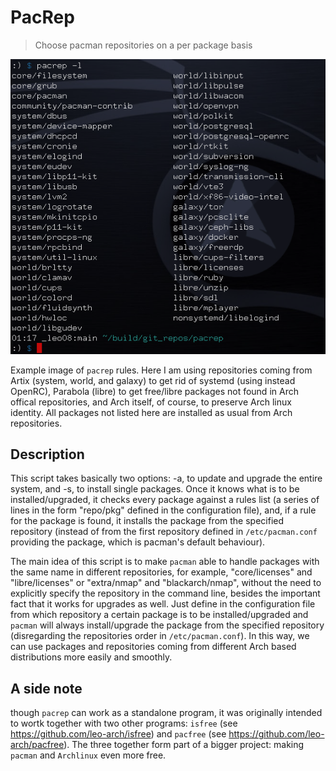 # PacRep
> Choose pacman repositories on a per package basis

![Screenshot](pacrep_rules.png)

Example image of `pacrep` rules. Here I am using repositories coming from Artix (system, world, and galaxy) to get rid of systemd (using instead OpenRC), Parabola (libre) to get free/libre packages not found in Arch offical repositories, and Arch itself, of course, to preserve Arch linux identity. All packages not listed here are installed as usual from Arch repositories.

## Description

This script takes basically two options: -a, to update and upgrade the entire system, and -s, to install single packages. Once it knows what is to be installed/upgraded, it checks every package against a rules list (a series of lines in the form "repo/pkg" defined in the configuration file), and, if a rule for the package is found, it installs the package from the specified repository (instead of from the first repository defined in `/etc/pacman.conf` providing the package, which is pacman's default behaviour).

The main idea of this script is to make `pacman` able to handle packages with the same name in different repositories, for example, "core/licenses" and "libre/licenses" or "extra/nmap" and "blackarch/nmap", without the need to explicitly specify the repository in the command line, besides the important fact that it works for upgrades as well. Just define in the configuration file from which repository a certain package is to be installed/upgraded and `pacman` will always install/upgrade the package from the specified repository (disregarding the repositories order in `/etc/pacman.conf`). In this way, we can use packages and repositories coming from different Arch based distributions more easily and smoothly.

## A side note

though `pacrep` can work as a standalone program, it was originally intended to wortk together with two other programs: `isfree` (see https://github.com/leo-arch/isfree) and `pacfree` (see https://github.com/leo-arch/pacfree). The three together form part of a bigger project: making `pacman` and `Archlinux` even more free.
